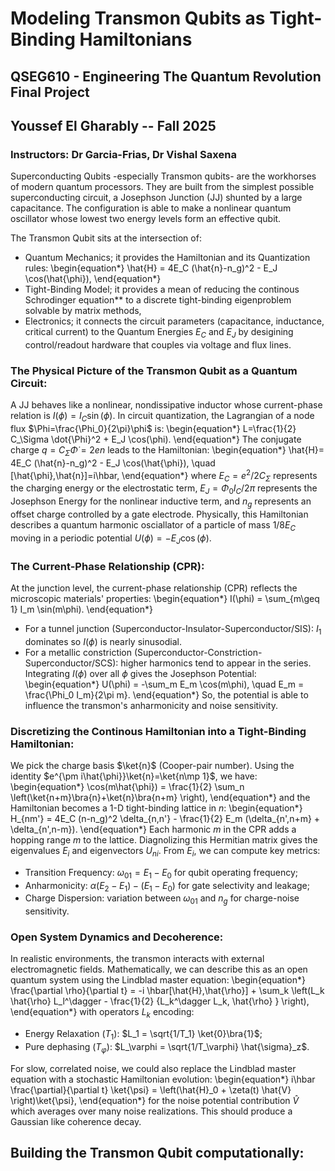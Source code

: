 # **Modeling Transmon Qubits as Tight-Binding Hamiltonians**
## QSEG610 - Engineering The Quantum Revolution Final Project
## Youssef El Gharably -- Fall 2025
### Instructors: Dr Garcia-Frias, Dr Vishal Saxena

Superconducting Qubits -especially Transmon qubits- are the workhorses of modern quantum processors. They are built from the simplest possible superconducting circuit, a Josephson Junction (JJ) shunted by a large capacitance. The configuration is able to make a nonlinear quantum oscillator whose lowest two energy levels form an effective qubit. 

The Transmon Qubit sits at the intersection of:
- Quantum Mechanics; it provides the Hamiltonian and its Quantization rules:
\begin{equation*}
    \hat{H} = 4E_C (\hat{n}-n_g)^2 - E_J \cos(\hat{\phi}),
\end{equation*}
- Tight-Binding Model; it provides a mean of reducing the continous Schrodinger equation** to a discrete tight-binding eigenproblem solvable by matrix methods,
- Electronics; it connects the circuit parameters (capacitance, inductance, critical current) to the Quantum Energies $E_C$ and $E_J$ by desigining control/readout hardware that couples via voltage and flux lines.

### The Physical Picture of the Transmon Qubit as a Quantum Circuit:
A JJ behaves like a nonlinear, nondissipative inductor whose current-phase relation is $I(\phi) = I_C \sin(\phi)$. In circuit quantization, the Lagrangian of a node flux $\Phi=\frac{\Phi_0}{2\pi}\phi$ is:
\begin{equation*}
    L=\frac{1}{2} C_\Sigma \dot{\Phi}^2 + E_J \cos(\phi).
\end{equation*}
The conjugate charge $q=C_\Sigma \dot{\Phi}=2en$ leads to the Hamiltonian:
\begin{equation*}
    \hat{H}= 4E_C (\hat{n}-n_g)^2 - E_J \cos(\hat{\phi}), \quad [\hat{\phi},\hat{n}]=i\hbar,
\end{equation*}
where $E_C=e^2/2C_\Sigma$ represents the charging energy or the electrostatic term, $E_J=\Phi_0 I_C/2\pi$ represents the Josephson Energy for the nonlinear inductive term, and $n_g$ represents an offset charge controlled by a gate electrode. Physically, this Hamiltonian describes a quantum harmonic osciallator of a particle of mass $1/8E_C$ moving in a periodic potential $U(\phi)=-E_J\cos(\phi)$.

### The Current-Phase Relationship (CPR):
At the junction level, the current-phase relationship (CPR) reflects the microscopic materials' properties:
\begin{equation*}
    I(\phi) = \sum_{m\geq 1} I_m \sin(m\phi).
\end{equation*}
- For a tunnel junction (Superconductor-Insulator-Superconductor/SIS): $I_1$ dominates so $I(\phi)$ is nearly sinusodial.
- For a metallic constriction (Superconductor-Constriction-Superconductor/SCS): higher harmonics tend to appear in the series. 
Integrating $I(\phi)$ over all $\phi$ gives the Josephson Potential:
\begin{equation*}
    U(\phi) = -\sum_m E_m \cos(m\phi), \quad E_m = \frac{\Phi_0 I_m}{2\pi m}.
\end{equation*}
So, the potential is able to influence the transmon's anharmonicity and noise sensitivity.

### Discretizing the Continous Hamiltonian into a Tight-Binding Hamiltonian:
We pick the charge basis $\ket{n}$ (Cooper-pair number). Using the identity $e^{\pm i\hat{\phi}}\ket{n}=\ket{n\mp 1}$, we have:
\begin{equation*}
    \cos(m\hat{\phi}) = \frac{1}{2} \sum_n \left(\ket{n+m}\bra{n}+\ket{n}\bra{n+m} \right),
\end{equation*}
and the Hamiltonian becomes a 1-D tight-binding lattice in $n$:
\begin{equation*}
    H_{nm'} = 4E_C (n-n_g)^2 \delta_{n,n'} - \frac{1}{2} E_m (\delta_{n',n+m} + \delta_{n',n-m}).
\end{equation*}
Each harmonic $m$ in the CPR adds a hopping range $m$ to the lattice. Diagnolizing this Hermitian matrix gives the eigenvalues $E_i$ and eigenvectors $U_{ni}$. From $E_i$, we can compute key metrics:
- Transition Frequency: $\omega_{01}=E_1-E_0$ for qubit operating frequency;
- Anharmonicity: $\alpha(E_2 - E_1)-(E_1-E_0)$ for gate selectivity and leakage;
- Charge Dispersion: variation between $\omega_{01}$ and $n_g$ for charge-noise sensitivity.

### Open System Dynamics and Decoherence:
In realistic environments, the transmon interacts with external electromagnetic fields. Mathematically, we can describe this as an open quantum system using the Lindblad master equation:
\begin{equation*}
    \frac{\partial \rho}{\partial t} = -i \hbar[\hat{H},\hat{\rho}] + \sum_k \left(L_k \hat{\rho} L_l^\dagger - \frac{1}{2} \{L_k^\dagger L_k, \hat{\rho} \} \right),
\end{equation*}
with operators $L_k$ encoding:
- Energy Relaxation $(T_1)$: $L_1 = \sqrt{1/T_1} \ket{0}\bra{1}$;
- Pure dephasing $(T_\varphi)$: $L_\varphi = \sqrt{1/T_\varphi} \hat{\sigma}_z$.

For slow, correlated noise, we could also replace the Lindblad master equation with a stochastic Hamiltonian evolution:
\begin{equation*}
    i\hbar \frac{\partial}{\partial t} \ket{\psi} = \left(\hat{H}_0 + \zeta(t) \hat{V} \right)\ket{\psi},
\end{equation*}
for the noise potential contribution $\hat{V}$ which averages over many noise realizations. This should produce a Gaussian like coherence decay.

## **Building the Transmon Qubit computationally:**
